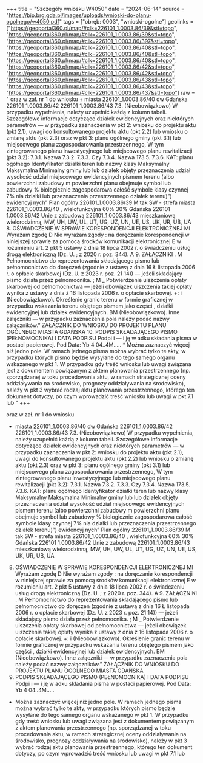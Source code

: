 +++
title = "Szczegóły wniosku W4050"
date = "2024-06-14"
source = "https://bip.brg.gda.pl/images/uploads/wnioski-do-planu-ogolnego/w4050.pdf"
tags = ["obręb: 0003", "wnioski-ogolne"]
geolinks = ["https://geoportal360.pl/map/#clk=226101_1.0003.86/39&stl=topo", "https://geoportal360.pl/map/#clk=226101_1.0003.86/39&stl=topo", "https://geoportal360.pl/map/#clk=226101_1.0003.86/397&stl=topo", "https://geoportal360.pl/map/#clk=226101_1.0003.86/40&stl=topo", "https://geoportal360.pl/map/#clk=226101_1.0003.86/40&stl=topo", "https://geoportal360.pl/map/#clk=226101_1.0003.86/40&stl=topo", "https://geoportal360.pl/map/#clk=226101_1.0003.86/42&stl=topo", "https://geoportal360.pl/map/#clk=226101_1.0003.86/42&stl=topo", "https://geoportal360.pl/map/#clk=226101_1.0003.86/43&stl=topo", "https://geoportal360.pl/map/#clk=226101_1.0003.86/43&stl=topo", "https://geoportal360.pl/map/#clk=226101_1.0003.86/437&stl=topo"]
raw = " oraz w zał. nr 1 do wniosku +  miasta 226101_1.0003.86/40 dw Gdańska 226101_1.0003.86/42 226101_1.0003.86/43 7.3. (Nieobowiązkowo) W przypadku wypełnienia, należy uzupełnić każdą z kolumn tabeli. Szczegółowe informacje dotyczące działek ewidencyjnych oraz niektórych parametrów — w przypadku zaznaczenia w pkt 2: wniosku do projektu aktu (pkt 2.1), uwagi do konsultowanego projektu aktu (pkt 2.2) lub wniosku o zmianę aktu (pkt 2.3) oraz w pkt 3: planu ogólnego gminy (pkt 3.1) lub miejscowego planu zagospodarowania przestrzennego, W tym zintegrowanego planu inwestycyjnego lub miejscowego planu rewitalizacji (pkt 3.2): 7.3.1. Nazwa 7.3.2. 7.3.3. Czy  7.3.4. Nazwa 173.5. 7.3.6. KAT: planu ogółnego Identyfikator działki teren lub nazwy klasy  Maksymalny Maksymalna Minimalny gminy lub lub działek objęty przeznaczenia udział wysokość udział miejscowego ewidencyjnych pismem terenu (albo powierzchni zabudowy m powierzchni planu obejmuje symbol lub zabudowy % biologicznie zagospodarowa całość symbole klasy czynnej 7% nia działki lub przeznaczenia przestrzennego działek terenu)”) ewidencyj nych” Plan ogólny 226101_1.0003.86/39 M tak SW - strefa miasta 226101_1.0003.86/40 , wielofunkcyjna 60% 30% Gdańska 226101 1.0003.86/42  Unie z zabudową 226101_1.0003.86/43 mieszkaniową wielorodzinną, MW, UH, UW, UL, UT, UG, UZ, UN, UE, US, UK, UR, UB, UA 8. OŚWIADCZENIE W SPRAWIE KORESPONDENCJI ELEKTRONICZNEJ Ml Wyrażam zgodę D Nie wyrażam zgody : na doręczanie korespondencji w niniejszej sprawie za pomocą środków komunikacji elektronicznej E w rozumieniu art. 2 pkt 5 ustawy z dnia 18 lipca 2002 r. o świadczeniu usług drogą elektroniczną (Dz. U. ; z 2020 r. poz. 344). A 9. ZAŁĄCZNIKI . M Pełnomocnictwo do reprezentowania składającego pismo lub pełnomocnictwo do doręczeń (zgodnie z ustawą z dnia 16 Ł listopada 2006 r. o opłacie skarbowej (Dz. U. z 2023 r. poz. 21 14)) — jeżeli składający pismo działa przeż pełnomocnika. ; M _ Potwierdzenie uiszczenia opłaty skarbowej od pełnomocnictwa — jeżeli obowiązek uiszczenia takiej opłaty wynika z ustawy z dnia ż 16 listopada 2006 r. o opłacie skarbowej. +: i  (Nieobowiązkowo). Określenie granic terenu w formie graficznej w przypadku wskazania terenu objętego pismem jako części , działki ewidencyjnej lub działek ewidencyjnych. BM  (Nieobowiązkowo). Inne załączniki — w przypadku zaznaczenia pola należy podać nazwy załączników.” ZAŁĄCZNIK DO WNIOSKU DO PROJEKTU PLANU OGÓLNEGO MIASTA GDAŃSKA 10. PODPIS SKŁADAJĄCEGO PISMO (PEŁNOMOCNIKA) I DATA PODPISU Podpi i — i ję w adku składania pisma w postaci papierowej. Pod Data: Yb 4 04..4M..... * Można zaznaczyć więcej niż jedno pole. W ramach jednego pisma można wybrać tylko te akty, w przypadku których pismo będzie wysyłane do tego samego organu wskazanego w pkt 1. W przypadku gdy treść wniosku lub uwagi związana jest z dokumentem powiązanym z aktem planowania przestrzennego (np. sporządzanej w toku procedowania aktu, w ramach strategicznej oceny oddziaływania na środowisko, prognozy oddziaływania na środowisko), należy w pkt 3 wybrać rodzaj aktu planowania przestrzennego, którego ten dokument dotyczy, po czym wprowadzić treść wniosku lub uwagi w pkt 7.1 lub "
+++

 oraz w zał. nr 1 do wniosku
+  miasta 226101_1.0003.86/40 dw
Gdańska 226101_1.0003.86/42
226101_1.0003.86/43
7.3. (Nieobowiązkowo) W przypadku wypełnienia, należy uzupełnić każdą z kolumn tabeli.
Szczegółowe informacje dotyczące działek ewidencyjnych oraz niektórych parametrów — w przypadku
zaznaczenia w pkt 2: wniosku do projektu aktu (pkt 2.1), uwagi do konsultowanego projektu aktu (pkt 2.2)
lub wniosku o zmianę aktu (pkt 2.3) oraz w pkt 3: planu ogólnego gminy (pkt 3.1) lub miejscowego planu
zagospodarowania przestrzennego, W tym zintegrowanego planu inwestycyjnego lub miejscowego planu
rewitalizacji (pkt 3.2):
7.3.1. Nazwa 7.3.2. 7.3.3. Czy  7.3.4. Nazwa 173.5. 7.3.6. KAT:
planu ogółnego Identyfikator działki teren lub nazwy klasy  Maksymalny Maksymalna Minimalny
gminy lub lub działek objęty przeznaczenia udział wysokość udział
miejscowego ewidencyjnych pismem terenu (albo powierzchni zabudowy m powierzchni
planu obejmuje symbol lub zabudowy % biologicznie
zagospodarowa całość symbole klasy czynnej 7%
nia działki lub przeznaczenia
przestrzennego działek terenu)”)
ewidencyj
nych”
Plan ogólny 226101_1.0003.86/39 M tak SW - strefa
miasta 226101_1.0003.86/40 , wielofunkcyjna 60% 30%
Gdańska 226101 1.0003.86/42  Unie z zabudową
226101_1.0003.86/43 mieszkaniową
wielorodzinną,
MW, UH, UW,
UL, UT, UG,
UZ, UN, UE,
US, UK, UR,
UB, UA
8. OŚWIADCZENIE W SPRAWIE KORESPONDENCJI ELEKTRONICZNEJ
Ml Wyrażam zgodę D Nie wyrażam zgody
: na doręczanie korespondencji w niniejszej sprawie za pomocą środków komunikacji elektronicznej
E w rozumieniu art. 2 pkt 5 ustawy z dnia 18 lipca 2002 r. o świadczeniu usług drogą elektroniczną (Dz. U.
; z 2020 r. poz. 344).
A 9. ZAŁĄCZNIKI
. M Pełnomocnictwo do reprezentowania składającego pismo lub pełnomocnictwo do doręczeń (zgodnie z ustawą z dnia 16
Ł listopada 2006 r. o opłacie skarbowej (Dz. U. z 2023 r. poz. 21 14)) — jeżeli składający pismo działa przeż pełnomocnika.
; M _ Potwierdzenie uiszczenia opłaty skarbowej od pełnomocnictwa — jeżeli obowiązek uiszczenia takiej opłaty wynika z ustawy z dnia
ż 16 listopada 2006 r. o opłacie skarbowej.
+: i  (Nieobowiązkowo). Określenie granic terenu w formie graficznej w przypadku wskazania terenu objętego pismem jako części
, działki ewidencyjnej lub działek ewidencyjnych.
BM  (Nieobowiązkowo). Inne załączniki — w przypadku zaznaczenia pola należy podać nazwy załączników.” ZAŁĄCZNIK DO
WNIOSKU DO PROJEKTU PLANU OGÓLNEGO MIASTA GDAŃSKA
10. PODPIS SKŁADAJĄCEGO PISMO (PEŁNOMOCNIKA) I DATA PODPISU
Podpi i — i ję w adku składania pisma w postaci papierowej.
Pod Data: Yb 4 04..4M.....
* Można zaznaczyć więcej niż jedno pole. W ramach jednego pisma można wybrać tylko te akty, w przypadku których pismo będzie
wysyłane do tego samego organu wskazanego w pkt 1. W przypadku gdy treść wniosku lub uwagi związana jest z dokumentem
powiązanym z aktem planowania przestrzennego (np. sporządzanej w toku procedowania aktu, w ramach strategicznej oceny
oddziaływania na środowisko, prognozy oddziaływania na środowisko), należy w pkt 3 wybrać rodzaj aktu planowania przestrzennego,
którego ten dokument dotyczy, po czym wprowadzić treść wniosku lub uwagi w pkt 7.1 lub 


